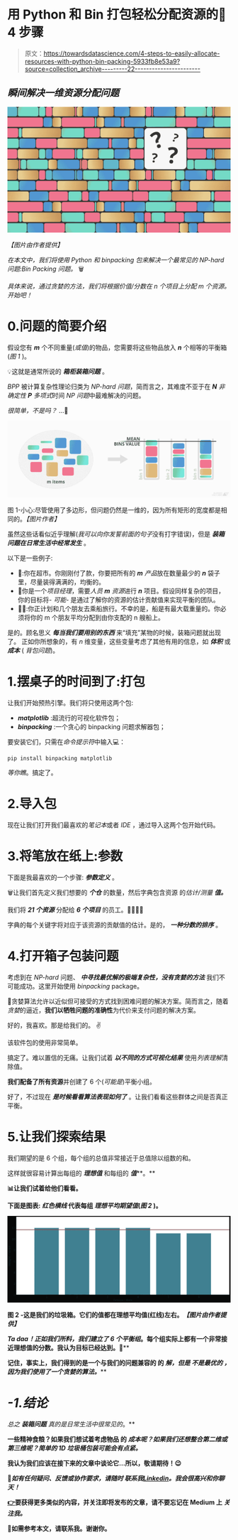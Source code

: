 # 用 Python 和 Bin 打包轻松分配资源的🧱 4 步骤

> 原文：<https://towardsdatascience.com/4-steps-to-easily-allocate-resources-with-python-bin-packing-5933fb8e53a9?source=collection_archive---------22----------------------->

## *瞬间解决一维资源分配问题*

![](img/1e3fe5151cefc4eb9576410edba348f7.png)

*【图片由作者提供】*

*在本文中，我们将使用 Python 和 binpacking 包来解决一个最常见的 NP-hard 问题:Bin Packing 问题。* 🗑️

*具体来说，通过贪婪的方法，我们将根据价值/分数在 n 个项目上分配 m 个资源。开始吧！*

# 0.问题的简要介绍

假设您有 ***m*** 个不同重量(*或值*)的物品，您需要将这些物品放入 ***n*** 个相等的平衡箱(*图 1* )。

💡这就是通常所说的 ***箱柜装箱问题*** 。

*BPP* 被计算复杂性理论归类为 *NP-hard 问题*，简而言之，其难度不亚于在 ***N*** *非确定性* ***P*** *多项式*时间 *NP 问题*中最难解决的问题。

*很简单，不是吗？* …🤔

![](img/c74fdec6cfab703d43c0e9f0e90db5a4.png)

图 1-小心:尽管使用了多边形，但问题仍然是一维的，因为所有矩形的宽度都是相同的。*【图片作者】*

虽然这些话看似近乎理解(*我可以向你发誓前面的句子*没有打字错误)，但是 ***装箱问题在日常生活中经常发生*** 。

以下是一些例子:

*   🛒:你在超市。你刚刚付了款，你要把所有的 ***m*** *产品*放在数量最少的 ***n*** 袋子里，尽量装得满满的，均衡的。
*   👔你是一个*项目经理*，需要*人员* ***m*** *资源*进行 ***n*** 项目。假设同样复杂的项目，你的目标将- *可能-* 是通过了解你的资源的估计贡献值来实现平衡的团队。
*   🚣‍♂️:你正计划和几个朋友去乘船旅行。不幸的是，船是有最大载重量的。你必须将你的 m 个朋友平均分配到由你支配的 n 艘船上。

是的。顾名思义 ***每当我们要用别的东西*** 来“填充”某物的时候，装箱问题就出现了。
正如你所想象的，有 *n* 维变量，这些变量考虑了其他有用的信息，如 ***体积*** 或 ***成本*** ( *背包问题*)。

# 1.摆桌子的时间到了:打包

让我们开始预热引擎。我们将只使用这两个包:

*   ***matplotlib*** :超流行的可视化软件包；
*   ***binpacking*** :一个贪心的 binpacking 问题求解器包；

要安装它们，只需在*命令提示符*中输入💻：

```
pip install binpacking matplotlib
```

*等你瞧*。搞定了。

# 2.导入包

现在让我们打开我们最喜欢的*笔记本*或者 *IDE* ，通过导入这两个包开始代码。

# 3.将笔放在纸上:参数

下面是我最喜欢的一个步骤: ***参数定义*** 。

🗑️让我们首先定义我们想要的 ***个仓*** 的数量，然后字典包含资源 的*估计/测量* ***值。***

我们将 ***21 个资源*** 分配给 ***6 个项目*** 的员工。👨‍👩‍👧‍👦

字典的每个关键字将对应于该资源的贡献值的估计。是的， ***一种分数的排序*** 。

# 4.打开箱子包装问题

考虑到在 *NP-hard* 问题、 ***中寻找最优解的极端复杂性，没有贪婪的方法*** 我们不可能成功。这里开始使用 *binpacking* package。

🧮贪婪算法允许以近似但可接受的方式找到困难问题的解决方案。简而言之，随着*贪婪*的逼近，**我们以牺牲问题的准确性**为代价来支付问题的解决方案。

好的，我喜欢。那是给我们的。 ✌️

该软件包的使用非常简单。

搞定了。难以置信的无痛。让我们试着 ***以不同的方式可视化结果*** 使用*列表理解*清除值。

**我们配备了所有资源**并创建了 6 个(*可能是*)平衡小组。

好了，不过现在 ***是时候看看算法表现如何了*** 。让我们看看这些群体之间是否真正平衡。

# 5.让我们探索结果

我们期望的是 6 个组，每个组的总值非常接近于总值除以组数的和。

这样就很容易计算出每组的 ***理想值*** 和每组的 ***值*****。**

**📊让我们试着给他们看看。**

**下面是图表: ***红色横线*** 代表每组 ***理想平均期望值***(*图 2* )。**

**![](img/bce2ca788d3637aa82e2c1f484aa6930.png)**

**图 2 -这是我们的垃圾箱。它们的值都在理想平均值(红线)左右。*【图片由作者提供】***

***Ta daa！正如我们所料，我们建立了 6 个平衡组*。每个组实际上都有一个非常接近理想值的分数。我认为目标已经达到。🥳****

**记住，事实上，我们得到的是一个与我们的问题兼容的 的 ***解，但是 ***不是最优的*** ，因为我们使用了一个*贪婪的*算法。*****

# *-1.结论*

*总之 ***装箱问题*** 真的是日常生活中很常见的*。** 

**一些精神食粮？如果我们想试着考虑物品 的 ***成本呢？如果我们还想整合第二维或第三维呢？简单的 1D 垃圾桶包装可能会有点紧。*****

**我认为我们应该在接下来的文章中谈论它…所以，敬请期待！😉**

**🤝*如有任何疑问、反馈或协作要求，请随时* ***联系我***[***Linkedin***](http://bit.ly/alessiovaccaroLinkedIn)*。我会很高兴和你聊天！***

**[👉](https://emojipedia.org/backhand-index-pointing-right/)要获得更多类似的内容，并关注即将发布的文章，请不要忘记在 Medium 上 ***关注我。*****

**🙏如需参考本文，请联系我。谢谢你。**